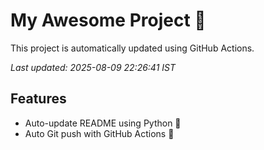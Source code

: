 # My Awesome Project 🚀

This project is automatically updated using GitHub Actions.

_Last updated: 2025-08-09 22:26:41 IST_

## Features
- Auto-update README using Python 🐍
- Auto Git push with GitHub Actions 🤖
